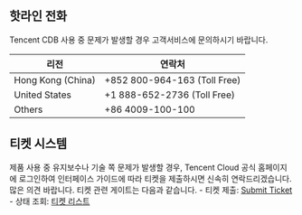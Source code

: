 ## 핫라인 전화
Tencent CDB 사용 중 문제가 발생할 경우 고객서비스에 문의하시기 바랍니다.

| 리전 | 연락처 |
|---------|---------|
|Hong Kong (China) | +852 800-964-163 (Toll Free) |
|United States  | +1 888-652-2736 (Toll Free) |
|Others | +86 4009-100-100 |

## 티켓 시스템
제품 사용 중 유지보수나 기술 쪽 문제가 발생할 경우, Tencent Cloud 공식 홈페이지에 로그인하여 인터페이스 가이드에 따라 티켓을 제출하시면 신속히 연락드리겠습니다. 많은 의견 바랍니다.
티켓 관련 게이트는 다음과 같습니다.
- 티켓 제출: [Submit Ticket](https://console.cloud.tencent.com/workorder/category)
- 상태 조회: [티켓 리스트](https://console.cloud.tencent.com/workorder)
